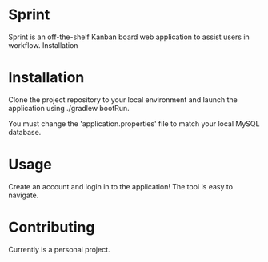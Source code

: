# Sprint
Sprint is an off-the-shelf Kanban board web application to assist users in workflow.
Installation

# Installation
Clone the project repository to your local environment and launch the application using ./gradlew bootRun.

You must change the 'application.properties' file to match your local MySQL database.

# Usage

Create an account and login in to the application! The tool is easy to navigate.

# Contributing

Currently is a personal project.